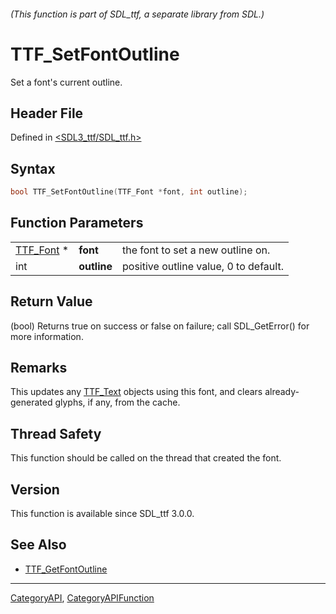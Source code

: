 ###### (This function is part of SDL_ttf, a separate library from SDL.)
# TTF_SetFontOutline

Set a font's current outline.

## Header File

Defined in [<SDL3_ttf/SDL_ttf.h>](https://github.com/libsdl-org/SDL_ttf/blob/main/include/SDL3_ttf/SDL_ttf.h)

## Syntax

```c
bool TTF_SetFontOutline(TTF_Font *font, int outline);
```

## Function Parameters

|                        |             |                                       |
| ---------------------- | ----------- | ------------------------------------- |
| [TTF_Font](TTF_Font) * | **font**    | the font to set a new outline on.     |
| int                    | **outline** | positive outline value, 0 to default. |

## Return Value

(bool) Returns true on success or false on failure; call SDL_GetError() for
more information.

## Remarks

This updates any [TTF_Text](TTF_Text) objects using this font, and clears
already-generated glyphs, if any, from the cache.

## Thread Safety

This function should be called on the thread that created the font.

## Version

This function is available since SDL_ttf 3.0.0.

## See Also

- [TTF_GetFontOutline](TTF_GetFontOutline)

----
[CategoryAPI](CategoryAPI), [CategoryAPIFunction](CategoryAPIFunction)

